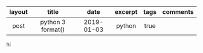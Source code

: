 |layout|title|date|excerpt|tags|comments|
|:---:|:---:|:---:|:---:|:---:|:---:|
|post|python 3 format()|2019-01-03|python|true|

hi
